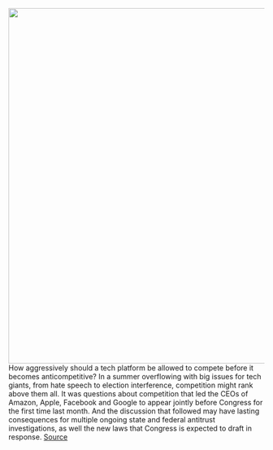 <img src='https://cdn.vox-cdn.com/thumbor/eMtjL8Y79LBjOIm0eq8U71uyYJk=/0x0:2040x1362/1200x800/filters:focal(857x518:1183x844)/cdn.vox-cdn.com/uploads/chorus_image/image/67296120/yelp-logo-stock1_2040.0.jpg' width='700px' /><br/>
How aggressively should a tech platform be allowed to compete before it becomes anticompetitive? In a summer overflowing with big issues for tech giants, from hate speech to election interference, competition might rank above them all. It was questions about competition that led the CEOs of Amazon, Apple, Facebook and Google to appear jointly before Congress for the first time last month. And the discussion that followed may have lasting consequences for multiple ongoing state and federal antitrust investigations, as well the new laws that Congress is expected to draft in response.
<a href='https://www.theverge.com/interface/2020/8/26/21401031/yelp-competition-google-stoppelman-interview-basecamp-epic-apple'> Source <a/>